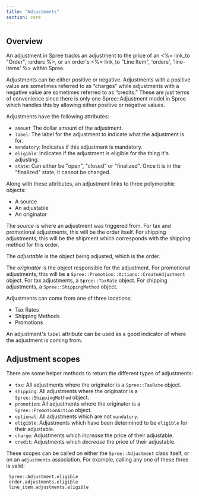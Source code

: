 ```yaml
---
title: "Adjustments"
section: core
---
```


## Overview

An adjustment in Spree tracks an adjustment to the price of an
<%= link_to "Order", :orders %>, or an order's
<%= link_to "Line Item", 'orders', 'line-items' %> within Spree.

Adjustments can be either positive or negative. Adjustments with a positive
value are sometimes referred to as “charges” while adjustments with a negative
value are sometimes referred to as “credits.” These are just terms of
convenience since there is only one Spree::Adjustment model in Spree which
handles this by allowing either positive or negative values.

Adjustments have the following attributes:

* `amount` The dollar amount of the adjustment.
* `label`: The label for the adjustment to indicate what the adjustment is for.
* `mandatory`: Indicates if this adjustment is mandatory.
* `eligible`: Indicates if the adjustment is eligible for the thing it's
  adjusting.
* `state`: Can either be "open", "closed"
  or "finalized". Once it is in the "finalized" state, it cannot be changed.

Along with these attributes, an adjustment links to three polymorphic objects:

* A source
* An adjustable
* An originator

The *source* is where an adjustment was triggered from. For tax and promotional
adjustments, this will be the order itself. For shipping adjustments, this will
be the shipment which corresponds with the shipping method for this order.

The *adjustable* is the object being adjusted, which is the order.

The *originator* is the object responsible for the adjustment. For promotional
adjustments, this will be a `Spree::Promotion::Actions::CreateAdjustment`
object. For tax adjustments, a `Spree::TaxRate` object. For shipping
adjustments, a `Spree::ShippingMethod` object.

Adjustments can come from one of three locations:

* Tax Rates
* Shipping Methods
* Promotions

An adjustment's `label` attribute can be used as a good indicator of where the
adjustment is coming from.

## Adjustment scopes

There are some helper methods to return the different types of adjustments:

* `tax`: All adjustments where the originator is a `Spree::TaxRate` object.
* `shipping`: All adjustments where the originator is a `Spree::ShippingMethod`
  object.
* `promotion`: All adjustments where the originator is a
  `Spree::PromotionAction` object.
* `optional`: All adjustments which are not `mandatory`.
* `eligible`: Adjustments which have been determined to be `eligible` for their
  adjustable.
* `charge`: Adjustments which *increase* the price of their adjustable.
* `credit`: Adjustments which *decrease* the price of their adjustable.

These scopes can be called on either the `Spree::Adjustment` class itself, or on
an `adjustments` association. For example, calling any one of these three is
valid:

     Spree::Adjustment.eligible
     order.adjustments.eligible
     line_item.adjustments.eligible
